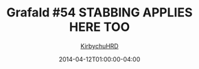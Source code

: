 ---
title: "Grafald #54 STABBING APPLIES HERE TOO"
type: "image"
date: 2014-04-12T01:00:00-04:00
draft: false
categories:
- comics
- collaborations
tags:
- grafald
image_path: "/projects/grafald/comics/img/2014/54.png"
alt_text: ""
is_subpage: true
author: "[KirbychuHRD](https://cohost.org/KirbychuHRD)"
---